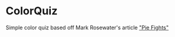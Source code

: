 # ColorQuiz

Simple color quiz based off Mark Rosewater's article ["Pie Fights"](http://magic.wizards.com/en/articles/archive/making-magic/pie-fights-2016-11-14)
